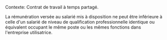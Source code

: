 Contexte: Contrat de travail à temps partagé.

La rémunération versée au salarié mis à disposition ne peut être inférieure à celle d'un salarié de niveau de qualification professionnelle identique ou équivalent occupant le même poste ou les mêmes fonctions dans l'entreprise utilisatrice.